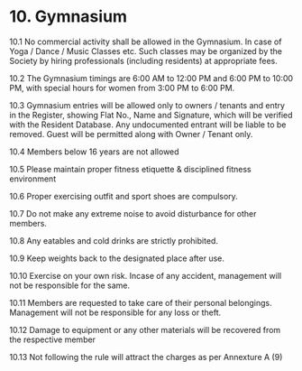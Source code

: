 # 10. Gymnasium

10.1	No commercial activity shall be allowed in the Gymnasium. In case of Yoga / Dance / Music Classes etc. Such classes may be organized by the Society by hiring professionals (including residents) at appropriate fees.

10.2	The Gymnasium timings are 6:00 AM to 12:00 PM and 6:00 PM to 10:00 PM, with special hours for women from 3:00 PM to 6:00 PM.

10.3	Gymnasium entries will be allowed only to owners / tenants and entry in the Register, showing Flat No., Name and Signature, which will be verified with the Resident Database. Any undocumented entrant will be liable to be removed. Guest will be permitted along with Owner / Tenant only.

10.4	Members below 16 years are not allowed

10.5	Please maintain proper fitness etiquette & disciplined fitness environment

10.6	Proper exercising outfit and sport shoes are compulsory.

10.7	Do not make any extreme noise to avoid disturbance for other members.

10.8	Any eatables and cold drinks are strictly prohibited.

10.9	Keep weights back to the designated place after use.

10.10	Exercise on your own risk. Incase of any accident, management will not be responsible for the same.

10.11	Members are requested to take care of their personal belongings. Management will not be responsible for any loss or theft.

10.12	Damage to equipment or any other materials will be recovered from the respective member

10.13	Not following the rule will attract the charges as per Annexture A (9)
